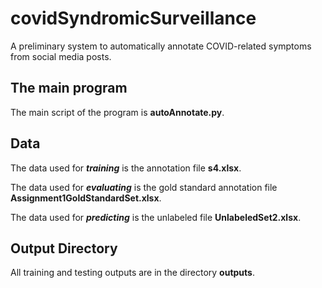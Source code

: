 # covidSyndromicSurveillance
 A preliminary system to automatically annotate COVID-related symptoms from social media posts.


## The main program

The main script of the program is **autoAnnotate.py**.


## Data

The data used for ***training*** is the annotation file **s4.xlsx**.

The data used for ***evaluating*** is the gold standard annotation file **Assignment1GoldStandardSet.xlsx**.

The data used for ***predicting*** is the unlabeled file **UnlabeledSet2.xlsx**.


## Output Directory

All training and testing outputs are in the directory **outputs**.
